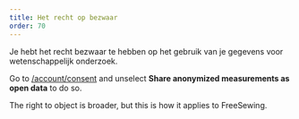 ```yaml
---
title: Het recht op bezwaar
order: 70
---
```


Je hebt het recht bezwaar te hebben op het gebruik van je gegevens voor wetenschappelijk onderzoek.

Go to [/account/consent](/account/consent/) and unselect **Share anonymized measurements as open data** to do so.

<Note>

The right to object is broader, but this is how it applies to FreeSewing.

</Note>
